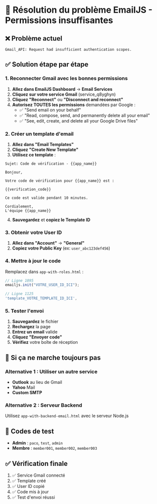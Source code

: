 # 🔧 Résolution du problème EmailJS - Permissions insuffisantes

## ❌ Problème actuel
```
Gmail_API: Request had insufficient authentication scopes.
```

## ✅ Solution étape par étape

### 1. Reconnecter Gmail avec les bonnes permissions
1. **Allez dans EmailJS Dashboard** → **Email Services**
2. **Cliquez sur votre service Gmail** (service_q8yghyn)
3. **Cliquez "Reconnect"** ou **"Disconnect and reconnect"**
4. **Autorisez TOUTES les permissions** demandées par Google :
   - ✅ "Send email on your behalf"
   - ✅ "Read, compose, send, and permanently delete all your email"
   - ✅ "See, edit, create, and delete all your Google Drive files"

### 2. Créer un template d'email
1. **Allez dans "Email Templates"**
2. **Cliquez "Create New Template"**
3. **Utilisez ce template** :

```
Sujet: Code de vérification - {{app_name}}

Bonjour,

Votre code de vérification pour {{app_name}} est :

{{verification_code}}

Ce code est valide pendant 10 minutes.

Cordialement,
L'équipe {{app_name}}
```

4. **Sauvegardez** et **copiez le Template ID**

### 3. Obtenir votre User ID
1. **Allez dans "Account"** → **"General"**
2. **Copiez votre Public Key** (ex: `user_abc123def456`)

### 4. Mettre à jour le code
Remplacez dans `app-with-roles.html` :

```javascript
// Ligne 1095
emailjs.init("VOTRE_USER_ID_ICI");

// Ligne 1125
'template_VOTRE_TEMPLATE_ID_ICI',
```

### 5. Tester l'envoi
1. **Sauvegardez** le fichier
2. **Rechargez** la page
3. **Entrez un email** valide
4. **Cliquez "Envoyer code"**
5. **Vérifiez** votre boîte de réception

## 🚨 Si ça ne marche toujours pas

### Alternative 1 : Utiliser un autre service
- **Outlook** au lieu de Gmail
- **Yahoo** Mail
- **Custom SMTP**

### Alternative 2 : Serveur Backend
Utilisez `app-with-backend-email.html` avec le serveur Node.js

## 📧 Codes de test
- **Admin** : `paco`, `test`, `admin`
- **Membre** : `member001`, `member002`, `member003`

## ✅ Vérification finale
1. ✅ Service Gmail connecté
2. ✅ Template créé
3. ✅ User ID copié
4. ✅ Code mis à jour
5. ✅ Test d'envoi réussi
